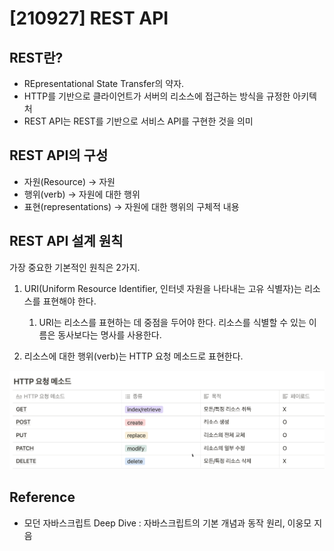 # [210927] REST API

## REST란?

- REpresentational State Transfer의 약자.
- HTTP를 기반으로 클라이언트가 서버의 리소스에 접근하는 방식을 규정한 아키텍처
- REST API는 REST를 기반으로 서비스 API를 구현한 것을 의미

## REST API의 구성

- 자원(Resource) → 자원
- 행위(verb) → 자원에 대한 행위
- 표현(representations) → 자원에 대한 행위의 구체적 내용

## REST API 설계 원칙

가장 중요한 기본적인 원칙은 2가지.

1. URI(Uniform Resource Identifier, 인터넷 자원을 나타내는 고유 식별자)는 리소스를 표현해야 한다.
    1. URI는 리소스를 표현하는 데 중점을 두어야 한다. 리소스를 식별할 수 있는 이름은 동사보다는 명사를 사용한다.

1. 리소스에 대한 행위(verb)는 HTTP 요청 메소드로 표현한다.

![Untitled](%5B210927%5D%20REST%20API%2095535427f317406599bcbb48b275ca0f/Untitled.png)

## Reference

- 모던 자바스크립트 Deep Dive : 자바스크립트의 기본 개념과 동작 원리, 이웅모 지음